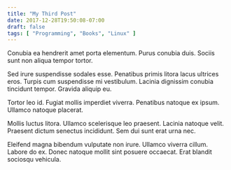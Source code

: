 ```yaml
---
title: "My Third Post"
date: 2017-12-28T19:50:08-07:00
draft: false
tags: [ "Programming", "Books", "Linux" ]
---
```


Conubia ea hendrerit amet porta elementum. Purus conubia duis. Sociis sunt non aliqua tempor tortor.

Sed irure suspendisse sodales esse. Penatibus primis litora lacus ultrices eros. Turpis cum suspendisse mi vestibulum. Lacinia dignissim conubia tincidunt tempor. Gravida aliquip eu.

Tortor leo id. Fugiat mollis imperdiet viverra. Penatibus natoque ex ipsum. Ullamco natoque placerat.

Mollis luctus litora. Ullamco scelerisque leo praesent. Lacinia natoque velit. Praesent dictum senectus incididunt. Sem dui sunt erat urna nec.

Eleifend magna bibendum vulputate non irure. Ullamco viverra cillum. Labore do ex. Donec natoque mollit sint posuere occaecat. Erat blandit sociosqu vehicula.
